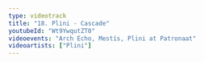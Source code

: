 ```yaml
---
type: videotrack
title: "18. Plini - Cascade"
youtubeId: "Wt9YwqutZT0"
videoevents: "Arch Echo, Mestís, Plini at Patronaat"
videoartists: ["Plini"]
---
```

